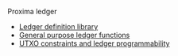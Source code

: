 Proxima ledger
- [Ledger definition library](ledgerdocs/library.md)
- [General purpose ledger functions](ledgerdocs/general-def.md)
- [UTXO constraints and ledger programmability](ledgerdocs/constraints.md)
